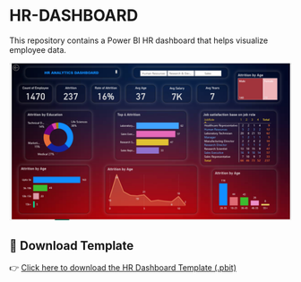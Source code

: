 # HR-DASHBOARD

This repository contains a Power BI HR dashboard that helps visualize employee data.

![Dashboard Preview](pic.png)

## 🔽 Download Template
👉 [Click here to download the HR Dashboard Template (.pbit)](hrhrhr.pbit)
